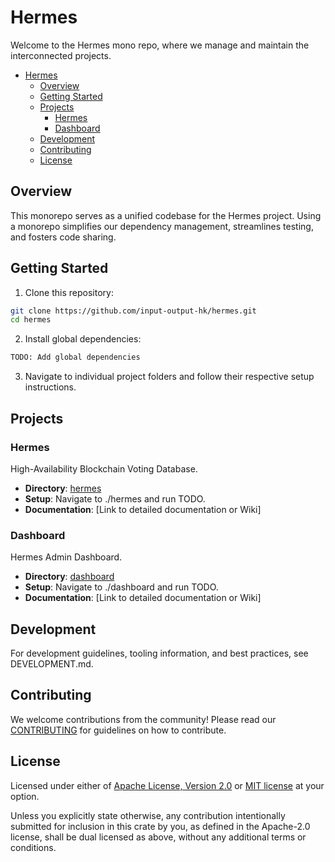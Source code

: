 # Hermes

<!-- markdownlint-disable MD029 -->

Welcome to the Hermes mono repo, where we manage and maintain the interconnected projects.

- [Hermes](#hermes)
  - [Overview](#overview)
  - [Getting Started](#getting-started)
  - [Projects](#projects)
    - [Hermes](#hermes-1)
    - [Dashboard](#dashboard)
  - [Development](#development)
  - [Contributing](#contributing)
  - [License](#license)

## Overview

This monorepo serves as a unified codebase for the Hermes project.
Using a monorepo simplifies our dependency management, streamlines testing, and fosters code sharing.

## Getting Started

1. Clone this repository:

```sh
git clone https://github.com/input-output-hk/hermes.git
cd hermes
```

2. Install global dependencies:

```sh
TODO: Add global dependencies
```

3. Navigate to individual project folders and follow their respective setup instructions.

## Projects

### Hermes

High-Availability Blockchain Voting Database.

* **Directory**: [hermes](https://github.com/input-output-hk/hermes/tree/main/hermes)
* **Setup**: Navigate to ./hermes and run TODO.
* **Documentation**: [Link to detailed documentation or Wiki]

### Dashboard

Hermes Admin Dashboard.

* **Directory**: [dashboard](https://github.com/input-output-hk/hermes/tree/main/dashboard)
* **Setup**: Navigate to ./dashboard and run TODO.
* **Documentation**: [Link to detailed documentation or Wiki]

## Development

For development guidelines, tooling information, and best practices, see DEVELOPMENT.md.

## Contributing

We welcome contributions from the community!
Please read our [CONTRIBUTING](CONTRIBUTING.md) for guidelines on how to contribute.

## License

Licensed under either of [Apache License, Version 2.0](LICENSE-APACHE) or [MIT license](LICENSE-MIT) at your option.

Unless you explicitly state otherwise, any contribution intentionally submitted
for inclusion in this crate by you, as defined in the Apache-2.0 license, shall
be dual licensed as above, without any additional terms or conditions.
